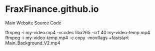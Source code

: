 # FraxFinance.github.io
Main Website Source Code



ffmpeg -i my-video.mp4 -vcodec libx265 -crf 40 my-video-temp.mp4
ffmpeg -i my-video-temp.mp4 -c copy -movflags +faststart Main_Background_V2.mp4